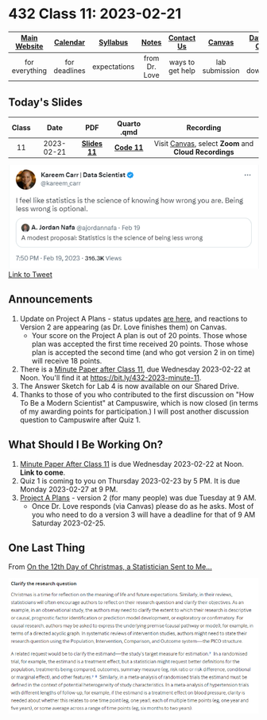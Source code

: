 # 432 Class 11: 2023-02-21

[Main Website](https://thomaselove.github.io/432-2023/) | [Calendar](https://thomaselove.github.io/432-2023/calendar.html) | [Syllabus](https://thomaselove.github.io/432-syllabus-2023/) | [Notes](https://thomaselove.github.io/432-notes/) | [Contact Us](https://thomaselove.github.io/432-2023/contact.html) | [Canvas](https://canvas.case.edu) | [Data and Code](https://github.com/THOMASELOVE/432-data) | [Sources](https://github.com/THOMASELOVE/432-classes-2023/tree/main/sources)
:-----------: | :--------------: | :----------: | :---------: | :-------------: | :-----------: | :------------: |:------:
for everything | for deadlines | expectations | from Dr. Love | ways to get help | lab submission | for downloads | to read

## Today's Slides

Class | Date | PDF | Quarto .qmd | Recording
:---: | :--------: | :------: | :------: | :-------------:
11 | 2023-02-21 | **[Slides 11](https://github.com/THOMASELOVE/432-slides-2023/blob/main/slides11.pdf)** | **[Code 11](https://github.com/THOMASELOVE/432-slides-2023/blob/main/slides11.qmd)** | Visit [Canvas](https://canvas.case.edu/), select **Zoom** and **Cloud Recordings**

![](carr_2023_02.png) [Link to Tweet](https://twitter.com/kareem_carr/status/1627470659793068032)

## Announcements

1. Update on Project A Plans - status updates [are here](https://github.com/THOMASELOVE/432-classes-2023/blob/main/projectA/plans.md), and reactions to Version 2 are appearing (as Dr. Love finishes them) on Canvas. 
    - Your score on the Project A plan is out of 20 points. Those whose plan was accepted the first time received 20 points. Those whose plan is accepted the second time (and who got version 2 in on time) will receive 18 points.
2. There is a [Minute Paper after Class 11](https://bit.ly/432-2023-minute-11), due Wednesday 2023-02-22 at Noon. You'll find it at https://bit.ly/432-2023-minute-11.
3. The Answer Sketch for Lab 4 is now available on our Shared Drive.
4. Thanks to those of you who contributed to the first discussion on "How To Be a Modern Scientist" at Campuswire, which is now closed (in terms of my awarding points for participation.) I will post another discussion question to Campuswire after Quiz 1.

## What Should I Be Working On?

1. [Minute Paper After Class 11](https://bit.ly/432-2023-minute-11) is due Wednesday 2023-02-22 at Noon. **Link to come**.
2. Quiz 1 is coming to you on Thursday 2023-02-23 by 5 PM. It is due Monday 2023-02-27 at 9 PM.
3. [Project A Plans](https://github.com/THOMASELOVE/432-classes-2023/blob/main/projectA/plans.md) - version 2 (for many people) was due Tuesday at 9 AM. 
    - Once Dr. Love responds (via Canvas) please do as he asks. Most of you who need to do a version 3 will have a deadline for that of 9 AM Saturday 2023-02-25.

## One Last Thing

From [On the 12th Day of Christmas, a Statistician Sent to Me...](https://www.bmj.com/content/379/bmj-2022-072883)

![](christmas1.png)

